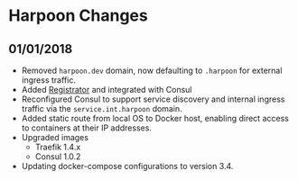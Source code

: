 # Harpoon Changes

## 01/01/2018

* Removed `harpoon.dev` domain, now defaulting to `.harpoon` for
  external ingress traffic.
* Added [Registrator](http://gliderlabs.github.io/registrator) and
  integrated with Consul
* Reconfigured Consul to support service discovery and internal ingress
  traffic via the `service.int.harpoon` domain.
* Added static route from local OS to Docker host, enabling direct
  access to containers at their IP addresses.
* Upgraded images
  * Traefik 1.4.x
  * Consul 1.0.2
* Updating docker-compose configurations to version 3.4.
